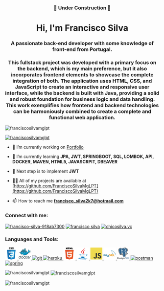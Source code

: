 <h3 align="center">🚧 Under Construction 🚧</h3>

<h1 align="center">Hi, I'm Francisco Silva</h1>
<h3 align="center">A passionate back-end developer with some knowledge of front-end from Portugal.</h3>

<h3 align="center">This fullstack project was developed with a primary focus on the backend, which is my main preference, but it also incorporates frontend elements to showcase the complete integration of both. The application uses HTML, CSS, and JavaScript to create an interactive and responsive user interface, while the backend is built with Java, providing a solid and robust foundation for business logic and data handling. This work exemplifies how frontend and backend technologies can be harmoniously combined to create a complete and functional web application.</h3>


<p align="left"> <img src="https://komarev.com/ghpvc/?username=franciscosilvamglpt&label=Profile%20views&color=0e75b6&style=flat" alt="franciscosilvamglpt" /> </p>

<p align="left"> <a href="https://github.com/ryo-ma/github-profile-trophy"><img src="https://github-profile-trophy.vercel.app/?username=franciscosilvamglpt" alt="franciscosilvamglpt" /></a> </p>

- 🔭 I’m currently working on [Portfolio](https://github.com/FranciscoSilvaMgLPT/Portfolio)

- 🌱 I’m currently learning **JPA, JWT, SPRINGBOOT, SQL, LOMBOK, API, DOCKER, MAVEN, HTML5, JAVASCRPIT, DBEAVER**

- 💫 Next step is to implement **JWT**

- 👨‍💻 All of my projects are available at [https://github.com/FranciscoSilvaMgLPT](https://github.com/FranciscoSilvaMgLPT)

- 📫 How to reach me **francisco_silva2k7@hotmail.com**

<h3 align="left">Connect with me:</h3>
<p align="left">
<a href="https://linkedin.com/in/francisco-silva-918ab7300" target="blank"><img align="center" src="https://raw.githubusercontent.com/rahuldkjain/github-profile-readme-generator/master/src/images/icons/Social/linked-in-alt.svg" alt="francisco-silva-918ab7300" height="30" width="40" /></a>
<a href="https://fb.com/franciscosilvavdc" target="blank"><img align="center" src="https://raw.githubusercontent.com/rahuldkjain/github-profile-readme-generator/master/src/images/icons/Social/facebook.svg" alt="francisco silva" height="30" width="40" /></a>
<a href="https://instagram.com/chicosilva.vc" target="blank"><img align="center" src="https://raw.githubusercontent.com/rahuldkjain/github-profile-readme-generator/master/src/images/icons/Social/instagram.svg" alt="chicosilva.vc" height="30" width="40" /></a>
</p>

<h3 align="left">Languages and Tools:</h3>
<p align="left"> 
  <a href="https://www.w3schools.com/css/" target="_blank" rel="noreferrer"> 
    <img src="https://raw.githubusercontent.com/devicons/devicon/master/icons/css3/css3-original-wordmark.svg" alt="css3" width="40" height="40"/> 
  </a> 
  <a href="https://www.docker.com/" target="_blank" rel="noreferrer"> 
    <img src="https://raw.githubusercontent.com/devicons/devicon/master/icons/docker/docker-original-wordmark.svg" alt="docker" width="40" height="40"/> 
  </a> 
  <a href="https://git-scm.com/" target="_blank" rel="noreferrer"> 
    <img src="https://www.vectorlogo.zone/logos/git-scm/git-scm-icon.svg" alt="git" width="40" height="40"/> 
  </a> 
  <a href="https://heroku.com" target="_blank" rel="noreferrer"> 
    <img src="https://www.vectorlogo.zone/logos/heroku/heroku-icon.svg" alt="heroku" width="40" height="40"/> 
  </a> 
  <a href="https://www.w3.org/html/" target="_blank" rel="noreferrer"> 
    <img src="https://raw.githubusercontent.com/devicons/devicon/master/icons/html5/html5-original-wordmark.svg" alt="html5" width="40" height="40"/> 
  </a> 
  <a href="https://www.java.com" target="_blank" rel="noreferrer"> 
    <img src="https://raw.githubusercontent.com/devicons/devicon/master/icons/java/java-original.svg" alt="java" width="40" height="40"/> 
  </a> 
  <a href="https://developer.mozilla.org/en-US/docs/Web/JavaScript" target="_blank" rel="noreferrer"> 
    <img src="https://raw.githubusercontent.com/devicons/devicon/master/icons/javascript/javascript-original.svg" alt="javascript" width="40" height="40"/> 
  </a> 
  <a href="https://www.mysql.com/" target="_blank" rel="noreferrer"> 
    <img src="https://raw.githubusercontent.com/devicons/devicon/master/icons/mysql/mysql-original-wordmark.svg" alt="mysql" width="40" height="40"/> 
  </a> 
  <a href="https://www.postgresql.org" target="_blank" rel="noreferrer"> 
    <img src="https://raw.githubusercontent.com/devicons/devicon/master/icons/postgresql/postgresql-original-wordmark.svg" alt="postgresql" width="40" height="40"/> 
  </a> 
  <a href="https://postman.com" target="_blank" rel="noreferrer"> 
    <img src="https://www.vectorlogo.zone/logos/getpostman/getpostman-icon.svg" alt="postman" width="40" height="40"/> 
  </a> 
  <a href="https://spring.io/" target="_blank" rel="noreferrer"> 
    <img src="https://www.vectorlogo.zone/logos/springio/springio-icon.svg" alt="spring" width="40" height="40"/> 
  </a> 
</p>

<p><img align="left" src="https://github-readme-stats.vercel.app/api/top-langs?username=franciscosilvamglpt&show_icons=true&locale=en&layout=compact" alt="franciscosilvamglpt" /></p>

<p>&nbsp;<img align="center" src="https://github-readme-stats.vercel.app/api?username=franciscosilvamglpt&show_icons=true&locale=en" alt="franciscosilvamglpt" /></p>

<p><img align="center" src="https://github-readme-streak-stats.herokuapp.com/?user=franciscosilvamglpt&" alt="franciscosilvamglpt" /></p>
